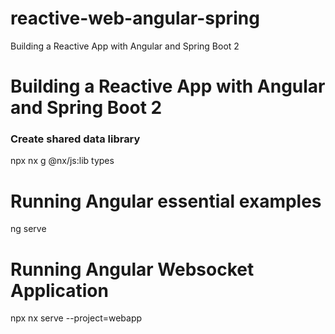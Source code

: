# reactive-web-angular-spring
Building a Reactive App with Angular and Spring Boot 2

# Building a Reactive App with Angular and Spring Boot 2
### Create shared data library
npx nx g @nx/js:lib types

# Running Angular essential examples
ng serve

# Running Angular Websocket Application
npx nx serve --project=webapp
